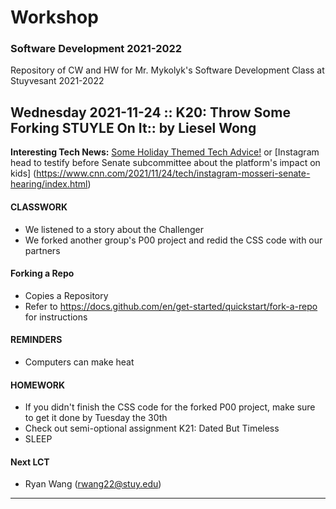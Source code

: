 # Workshop 
### Software Development 2021-2022 

Repository of CW and HW for Mr. Mykolyk's Software Development Class at Stuyvesant 2021-2022


## Wednesday 2021-11-24 :: K20: Throw Some Forking STUYLE On It:: by Liesel Wong

**Interesting Tech News:** [Some Holiday Themed Tech Advice!](https://www.nytimes.com/2021/11/24/technology/personaltech/best-tech-gifts.html) or [Instagram head to testify before Senate subcommittee about the platform's impact on kids] (https://www.cnn.com/2021/11/24/tech/instagram-mosseri-senate-hearing/index.html)

#### CLASSWORK
* We listened to a story about the Challenger
* We forked another group's P00 project and redid the CSS code with our partners

#### Forking a Repo
* Copies a Repository 
* Refer to https://docs.github.com/en/get-started/quickstart/fork-a-repo for instructions

#### REMINDERS
* Computers can make heat

#### HOMEWORK
* If you didn't finish the CSS code for the forked P00 project, make sure to get it done by Tuesday the 30th
* Check out semi-optional assignment K21: Dated But Timeless
* SLEEP 

#### Next LCT
* Ryan Wang (rwang22@stuy.edu)

---
